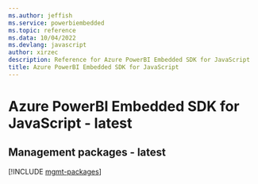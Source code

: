 ```yaml
---
ms.author: jeffish
ms.service: powerbiembedded
ms.topic: reference
ms.data: 10/04/2022
ms.devlang: javascript
author: xirzec
description: Reference for Azure PowerBI Embedded SDK for JavaScript
title: Azure PowerBI Embedded SDK for JavaScript
---
```

# Azure PowerBI Embedded SDK for JavaScript - latest

## Management packages - latest
[!INCLUDE [mgmt-packages](powerbi-embedded-mgmt-index.md)]